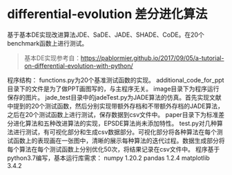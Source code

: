 # differential-evolution 差分进化算法
基于基本DE实现改进算法JDE、SaDE、JADE、SHADE、CoDE。在20个benchmark函数上进行测试。
>基本DE实现参考自：https://pablormier.github.io/2017/09/05/a-tutorial-on-differential-evolution-with-python/

程序结构：
functions.py为20个基准测试函数的实现。
additional_code_for_ppt目录下的文件是为了做PPT画图写的，与主程序无关。
image目录下为程序运行保存的图片。
jade_test目录中的jadeTest.py为JADE算法的仿真。首先实现文献中提到的20个测试函数，然后分别实现带额外存档和不带额外存档的JADE算法，之后在20个测试函数上进行测试，保存数据到csv文件中。
paper目录下为标准差分进化算法和五种改进算法的实现，EPSDE算法尚未添加特性。
test.py对几种算法进行测试，有可视化部分和生成csv数据部分。可视化部分将各种算法在每个测试函数上的表现画在一张图中，清晰的展示每种算法的迭代过程。数据生成部分将每个算法在每个测试函数上分别优化50次，将结果记录在csv文件中。
程序基于python3.7编写，基本运行库需求：
numpy               1.20.2
pandas              1.2.4
matplotlib          3.4.2
